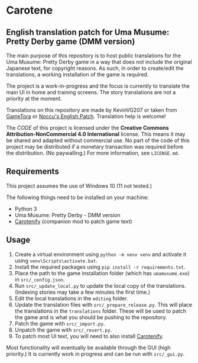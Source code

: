 # Carotene
## English translation patch for Uma Musume: Pretty Derby game (DMM version)

The main purpose of this repository is to host public translations for the Uma Musume: Pretty Derby game in a way that does not include the original Japanese text, for copyright reasons. As such, in order to create/edit the translations, a working installation of the game is required.

The project is a work-in-progress and the focus is currently to translate the main UI in home and training screens. The story translations are not a priority at the moment.

Translations on this repository are made by KevinVG207 or taken from [GameTora](https://gametora.com/umamusume) or [Noccu's English Patch](https://github.com/noccu/umamusu-translate). Translation help is welcome!

The *CODE* of this project is licensed under the **Creative Commons Attribution-NonCommercial 4.0 International** license. This means it may be shared and adapted without commercial use. No part of the code of this project may be distributed if a monetary transaction was required before the distribution. (No paywalling.) For more information, see ``LICENSE.md``.

## Requirements
This project assumes the use of Windows 10 (11 not tested.)

The following things need to be installed on your machine:
* Python 3
* Uma Musume: Pretty Derby - DMM version
* [Carotenify](https://github.com/KevinVG207/Carotenify) (companion mod to patch game text)

## Usage

1. Create a virtual environment using `python -m venv venv` and activate it using `venv\Scripts\activate.bat`.
2. Install the required packages using `pip install -r requirements.txt`.
3. Place the path to the game installation folder (which has `umamusume.exe`) in `src/_config.json`.
4. Run `src/_update_local.py` to update the local copy of the translations. (Indexing stories may take a few minutes the first time.)
5. Edit the local translations in the `editing` folder.
6. Update the translation files with `src/_prepare_release.py`. This will place the translations in the `translations` folder. These will be used to patch the game and is what you should be pushing to the repository.
7. Patch the game with `src/_import.py`.
8. Unpatch the game with `src/_revert.py`.
9. To patch most UI text, you will need to also install [Carotenify](https://github.com/KevinVG207/Carotenify).

Most functionality will eventually be available through the GUI (high priority.) It is currently work in progress and can be run with `src/_gui.py`.